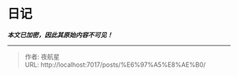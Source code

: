 # 日记

_**本文已加密，因此其原始内容不可见！**_

---

> 作者: 夜航星  
> URL: http://localhost:7017/posts/%E6%97%A5%E8%AE%B0/  

